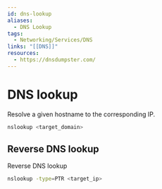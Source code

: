 ```yaml
---
id: dns-lookup
aliases:
  - DNS Lookup
tags:
  - Networking/Services/DNS
links: "[[DNS]]"
resources:
  - https://dnsdumpster.com/
---
```


# DNS lookup

Resolve a given hostname to the corresponding IP.

```sh
nslookup <target_domain>
```

## Reverse DNS lookup

Reverse DNS lookup

```sh
nslookup -type=PTR <target_ip>
```
